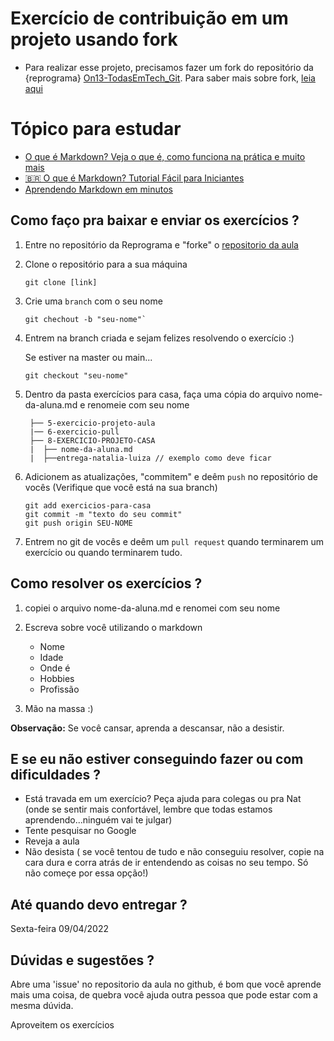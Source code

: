 # Exercício de contribuição em um projeto usando fork

- Para realizar esse projeto, precisamos fazer um fork do repositório da {reprograma} [On13-TodasEmTech_Git](https://github.com/reprograma/On13_TodasEmTech_Git). 
Para saber mais sobre fork, [leia aqui](https://github.com/reprograma/On13-TodasEmTech_Git/blob/86ae350c27a4760f5fddf86b006cfcfa3f6b7e6c/conteudo/sobre-fork.md)

# Tópico para estudar

- [O que é Markdown? Veja o que é, como funciona na prática e muito mais](https://www.youtube.com/watch?v=3w-hECDDHPU)
- [🇧🇷 O que é Markdown? Tutorial Fácil para Iniciantes](https://www.youtube.com/watch?v=vZaldeUg6D0)
- [Aprendendo Markdown em minutos](https://www.youtube.com/watch?v=ykDZIR8uLK4)

## Como faço pra baixar e enviar os exercícios ?

1. Entre no repositório da Reprograma e "forke" o [repositorio da aula](https://github.com/reprograma/On17-TodasEmTech_Git/)

2. Clone o repositório para a sua máquina

   ```
   git clone [link]
   ```

3. Crie uma `branch` com o seu nome

   ```
   git chechout -b "seu-nome"`
   ```

4. Entrem na branch criada e sejam felizes resolvendo o exercício :)

   Se estiver na master ou main...

   ```
   git checkout "seu-nome"
   ```

   

5. Dentro da pasta exercícios para casa, faça uma cópia do arquivo nome-da-aluna.md e renomeie com seu nome
   ```
    ├── 5-exercicio-projeto-aula
    |── 6-exercicio-pull
    ├── 8-EXERCICIO-PROJETO-CASA
    |  ├── nome-da-aluna.md
    |  ├──entrega-natalia-luiza // exemplo como deve ficar
   ```

6. Adicionem as atualizações, "commitem" e deêm `push` no repositório de vocês
   (Verifique que você está na sua branch)

   ```
   git add exercicios-para-casa
   git commit -m "texto do seu commit"
   git push origin SEU-NOME
   ```

7. Entrem no git de vocês e deêm um `pull request` quando terminarem um exercício ou quando terminarem tudo.


## Como resolver os exercícios ?

1. copiei o arquivo nome-da-aluna.md e renomei com seu nome
 
2. Escreva sobre você utilizando o markdown 
   - Nome
   - Idade
   - Onde é
   - Hobbies
   - Profissão

3. Mão na massa :)

**Observação:** Se você cansar, aprenda a descansar, não a desistir. 


## E se eu não estiver conseguindo fazer ou com dificuldades ?

- Está travada em um exercício? Peça ajuda para colegas ou pra Nat (onde se sentir mais confortável, lembre que todas estamos aprendendo...ninguém vai te julgar)
- Tente pesquisar no Google
- Reveja a aula
- Não desista ( se você tentou de tudo e não conseguiu resolver, copie na cara dura e corra atrás de ir entendendo as coisas no seu tempo. Só não começe por essa opção!)

## Até quando devo entregar ?

Sexta-feira 09/04/2022

## Dúvidas e sugestões ?

Abre uma 'issue' no repositorio da aula no github, é bom que você aprende mais uma coisa,  de quebra você ajuda outra pessoa que pode estar com a mesma dúvida. 

Aproveitem os exercícios
